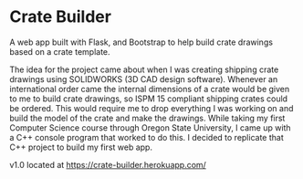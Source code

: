 # Crate Builder

A web app built with Flask, and Bootstrap to help build crate drawings based on a crate template.

The idea for the project came about when I was creating shipping crate drawings using SOLIDWORKS (3D CAD design software).  Whenever an international order came the internal dimensions of a crate would be given to me to build crate drawings, so ISPM 15 compliant shipping crates could be ordered.  This would require me to drop everything I was working on and build the model of the crate and make the drawings.  While taking my first Computer Science course through Oregon State University, I came up with a C++ console program that worked to do this.  I decided to replicate that C++ project to build my first web app.

v1.0 located at https://crate-builder.herokuapp.com/
